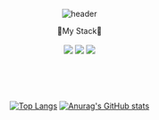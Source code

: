 <div align="center">
  
![header](https://capsule-render.vercel.app/api?type=Waving&height=200&text=Welcome&fontColor=FFFFFF&fontAlignY=40&desc=Mincheol's%20github&descAlign=70)
</div>
<div align="center">
  🔎My Stack🔎
  </br>
  </br>
  <img src="https://img.shields.io/badge/html5-E34F26?style=for-the-badge&logo=html5&logoColor=white">
  <img src="https://img.shields.io/badge/css-1572B6?style=for-the-badge&logo=css3&logoColor=white"> 
  <img src="https://img.shields.io/badge/javascript-F7DF1E?style=for-the-badge&logo=javascript&logoColor=black">
  </br>
  </br>
  </br>
  </br>
</div>
<br>
<div align="center">
  
  [![Top Langs](https://github-readme-stats.vercel.app/api/top-langs/?username=JMC816)](https://github.com/JMC816/github-readme-stats) [![Anurag's GitHub stats](https://github-readme-stats.vercel.app/api?username=JMC816)](https://github.com/JMC816/github-readme-stats)
</div>
</div>
